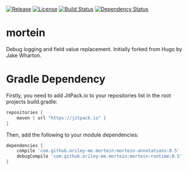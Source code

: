 [![Release](https://jitpack.io/v/com.github.oriley-me/mortein.svg)](https://jitpack.io/#com.github.oriley-me/mortein) [![License](https://img.shields.io/badge/license-Apache%202.0-blue.svg)](http://www.apache.org/licenses/LICENSE-2.0) [![Build Status](https://travis-ci.org/oriley-me/mortein.svg?branch=master)](https://travis-ci.org/oriley-me/mortein) [![Dependency Status](https://www.versioneye.com/user/projects/56b0958d3d82b90032bfff14/badge.svg?style=flat)](https://www.versioneye.com/user/projects/56b0958d3d82b90032bfff14)

# mortein

Debug logging and field value replacement. Initially forked from Hugo by Jake Wharton.

# Gradle Dependency

Firstly, you need to add JitPack.io to your repositories list in the root projects build.gradle:

```gradle
repositories {
    maven { url "https://jitpack.io" }
}
```

Then, add the following to your module dependencies:

```gradle
dependencies {
    compile 'com.github.oriley-me.mortein:mortein-annotations:0.5'
    debugCompile 'com.github.oriley-me.mortein:mortein-runtime:0.5'
}
```
